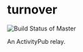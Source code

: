turnover
========

![Build Status of Master](https://travis-ci.org/Koshroy/turnover.svg?branch=master)

An ActivityPub relay.
